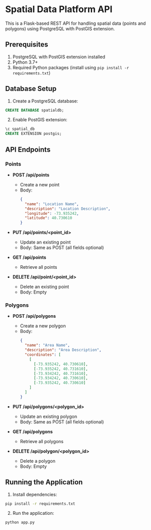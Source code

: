 # Spatial Data Platform API

This is a Flask-based REST API for handling spatial data (points and polygons) using PostgreSQL with PostGIS extension.

## Prerequisites

1. PostgreSQL with PostGIS extension installed
2. Python 3.7+
3. Required Python packages (install using `pip install -r requirements.txt`)

## Database Setup

1. Create a PostgreSQL database:
```sql
CREATE DATABASE spatialdb;
```

2. Enable PostGIS extension:
```sql
\c spatial_db
CREATE EXTENSION postgis;
```

## API Endpoints

### Points

- **POST /api/points**
  - Create a new point
  - Body: 
    ```json
    {
      "name": "Location Name",
      "description": "Location Description",
      "longitude": -73.935242,
      "latitude": 40.730610
    }
    ```

- **PUT /api/points/<point_id>**
  - Update an existing point
  - Body: Same as POST (all fields optional)

- **GET /api/points**
  - Retrieve all points

- **DELETE /api/point/<point_id>**
  - Delete an existing point
  - Body: Empty

### Polygons

- **POST /api/polygons**
  - Create a new polygon
  - Body:
    ```json
    {
      "name": "Area Name",
      "description": "Area Description",
      "coordinates": [
        [
          [-73.935242, 40.730610],
          [-73.935242, 40.731610],
          [-73.934242, 40.731610],
          [-73.934242, 40.730610],
          [-73.935242, 40.730610]
        ]
      ]
    }
    ```

- **PUT /api/polygons/<polygon_id>**
  - Update an existing polygon
  - Body: Same as POST (all fields optional)

- **GET /api/polygons**
  - Retrieve all polygons

- **DELETE /api/polygon/<polygon_id>**
  - Delete a polygon
  - Body: Empty

## Running the Application

1. Install dependencies:
```bash
pip install -r requirements.txt
```

2. Run the application:
```bash
python app.py
```